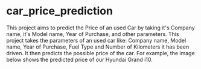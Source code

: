 # car_price_prediction
This project aims to predict the Price of an used Car by taking it's Company name, it's Model name, Year of Purchase, and other parameters.   This project takes the parameters of an used car like: Company name, Model name, Year of Purchase, Fuel Type and Number of Kilometers it has been driven. It then predicts the possible price of the car. For example, the image below shows the predicted price of our Hyundai Grand i10.

